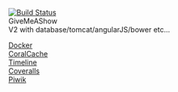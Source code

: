 [![Build Status](https://travis-ci.org/ogdabou/givemeashow.svg?branch=master)](https://travis-ci.org/ogdabou/givemeashow)  
GiveMeAShow  
V2 with database/tomcat/angularJS/bower etc...

[Docker](https://www.docker.com/)  
[CoralCache](http://www.coralcdn.org/)    
[Timeline](http://visjs.org/#example)  
[Coveralls](https://coveralls.io)  
[Piwik](http://fr.piwik.org/)  
